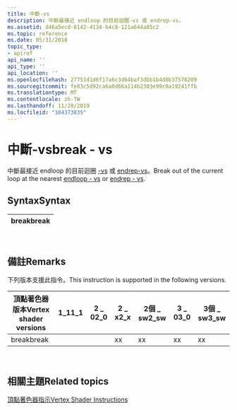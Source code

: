 ```yaml
---
title: 中斷-vs
description: 中斷最接近 endloop 的目前迴圈-vs 或 endrep-vs。
ms.assetid: d46a5ecd-8142-4134-b4c8-121a644a85c2
ms.topic: reference
ms.date: 05/31/2018
topic_type:
- apiref
api_name: ''
api_type: ''
api_location: ''
ms.openlocfilehash: 27751d1d6f17a6c3d64baf3dbb1b4d8b37570209
ms.sourcegitcommit: fe03c5d92ca6a0d66a114b2303e99c0a19241ffb
ms.translationtype: MT
ms.contentlocale: zh-TW
ms.lasthandoff: 11/20/2019
ms.locfileid: "104373835"
---
```

# <a name="break---vs"></a><span data-ttu-id="49250-103">中斷-vs</span><span class="sxs-lookup"><span data-stu-id="49250-103">break - vs</span></span>

<span data-ttu-id="49250-104">中斷最接近 endloop 的目前迴圈 [-vs](endloop---vs.md) 或 [endrep-vs](endrep---vs.md)。</span><span class="sxs-lookup"><span data-stu-id="49250-104">Break out of the current loop at the nearest [endloop - vs](endloop---vs.md) or [endrep - vs](endrep---vs.md).</span></span>

## <a name="syntax"></a><span data-ttu-id="49250-105">Syntax</span><span class="sxs-lookup"><span data-stu-id="49250-105">Syntax</span></span>



| <span data-ttu-id="49250-106">break</span><span class="sxs-lookup"><span data-stu-id="49250-106">break</span></span> |
|-------|



 

## <a name="remarks"></a><span data-ttu-id="49250-107">備註</span><span class="sxs-lookup"><span data-stu-id="49250-107">Remarks</span></span>

<span data-ttu-id="49250-108">下列版本支援此指令。</span><span class="sxs-lookup"><span data-stu-id="49250-108">This instruction is supported in the following versions.</span></span>



| <span data-ttu-id="49250-109">頂點著色器版本</span><span class="sxs-lookup"><span data-stu-id="49250-109">Vertex shader versions</span></span> | <span data-ttu-id="49250-110">1\_1</span><span class="sxs-lookup"><span data-stu-id="49250-110">1\_1</span></span> | <span data-ttu-id="49250-111">2 \_ 0</span><span class="sxs-lookup"><span data-stu-id="49250-111">2\_0</span></span> | <span data-ttu-id="49250-112">2 \_ x</span><span class="sxs-lookup"><span data-stu-id="49250-112">2\_x</span></span> | <span data-ttu-id="49250-113">2個 \_ sw</span><span class="sxs-lookup"><span data-stu-id="49250-113">2\_sw</span></span> | <span data-ttu-id="49250-114">3 \_ 0</span><span class="sxs-lookup"><span data-stu-id="49250-114">3\_0</span></span> | <span data-ttu-id="49250-115">3個 \_ sw</span><span class="sxs-lookup"><span data-stu-id="49250-115">3\_sw</span></span> |
|------------------------|------|------|------|-------|------|-------|
| <span data-ttu-id="49250-116">break</span><span class="sxs-lookup"><span data-stu-id="49250-116">break</span></span>                  |      |      | <span data-ttu-id="49250-117">x</span><span class="sxs-lookup"><span data-stu-id="49250-117">x</span></span>    | <span data-ttu-id="49250-118">x</span><span class="sxs-lookup"><span data-stu-id="49250-118">x</span></span>     | <span data-ttu-id="49250-119">x</span><span class="sxs-lookup"><span data-stu-id="49250-119">x</span></span>    | <span data-ttu-id="49250-120">x</span><span class="sxs-lookup"><span data-stu-id="49250-120">x</span></span>     |



 

## <a name="related-topics"></a><span data-ttu-id="49250-121">相關主題</span><span class="sxs-lookup"><span data-stu-id="49250-121">Related topics</span></span>

<dl> <dt>

[<span data-ttu-id="49250-122">頂點著色器指示</span><span class="sxs-lookup"><span data-stu-id="49250-122">Vertex Shader Instructions</span></span>](dx9-graphics-reference-asm-vs-instructions.md)
</dt> </dl>

 

 





